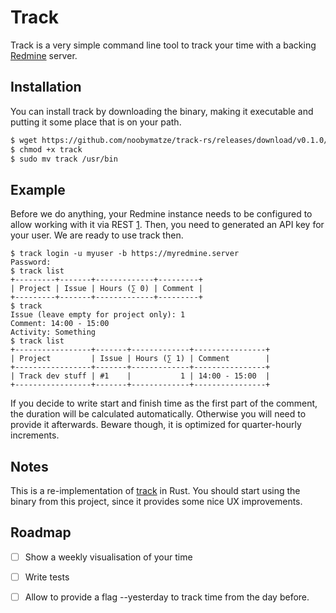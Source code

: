 # Track

Track is a very simple command line tool to track your time with a 
backing [Redmine][redmine] server.


## Installation

You can install track by downloading the binary, making it executable
and putting it some place that is on your path.

```sh
$ wget https://github.com/noobymatze/track-rs/releases/download/v0.1.0/track
$ chmod +x track
$ sudo mv track /usr/bin
```


## Example

Before we do anything, your Redmine instance needs to be configured to
allow working with it via REST [1][rest]. Then, you need to generated
an API key for your user. We are ready to use track then.

```
$ track login -u myuser -b https://myredmine.server
Password: 
$ track list
+---------+-------+-------------+---------+
| Project | Issue | Hours (∑ 0) | Comment |
+---------+-------+-------------+---------+
$ track
Issue (leave empty for project only): 1
Comment: 14:00 - 15:00
Activity: Something
$ track list
+-----------------+-------+-------------+----------------+
| Project         | Issue | Hours (∑ 1) | Comment        |
+-----------------+-------+-------------+----------------+
| Track dev stuff | #1    |           1 | 14:00 - 15:00  |
+-----------------+-------+-------------+----------------+
```

If you decide to write start and finish time as the first part of the
comment, the duration will be calculated automatically. Otherwise you
will need to provide it afterwards. Beware though, it is optimized for
quarter-hourly increments.


## Notes

This is a re-implementation of [track][track] in Rust. You should
start using the binary from this project, since it provides some nice
UX improvements.


## Roadmap

- [ ] Show a weekly visualisation of your time
- [ ] Write tests
- [ ] Allow to provide a flag --yesterday to track time from the day before.


[redmine]: https://www.redmine.org/
[rest]: https://www.redmine.org/projects/redmine/wiki/Rest_api
[track]: https://github.com/noobymatze/track
